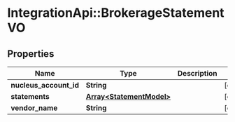 # IntegrationApi::BrokerageStatementVO

## Properties
Name | Type | Description | Notes
------------ | ------------- | ------------- | -------------
**nucleus_account_id** | **String** |  | [optional] 
**statements** | [**Array&lt;StatementModel&gt;**](StatementModel.md) |  | [optional] 
**vendor_name** | **String** |  | [optional] 


